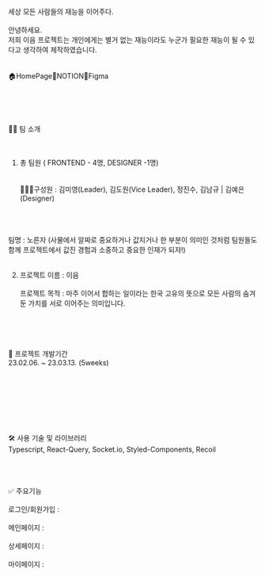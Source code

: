 세상 모든 사람들의 재능을 이어주다. <br/><br/>
안녕하세요. <br/>
저희 이음 프로젝트는 개인에게는 별거 없는 재능이라도 누군가 필요한 재능이 될 수 있다고 생각하여 제작하였습니다.<br/><br/><br/>
🏠HomePage🔗NOTION📐Figma<br/><br/><br/><br/><br/>

👨‍💻 팀 소개<br/><br/><br/>
1. 총 팀원 ( FRONTEND - 4명, DESIGNER -1명)<br/><br/><br/>
🧑‍🤝‍🧑구성원 : 김미영(Leader), 김도원(Vice Leader), 정진수, 김남규 | 김예은(Designer)<br/><br/><br/><br/>

팀명 : 노른자 (사물에서 알짜로 중요하거나 값지거나 한 부분이 의미인 것처럼 팀원들도 함께 프로젝트에서 값진 경험과 소중하고 중요한 인재가 되자!)<br/><br/>

2. 프로젝트 이름 : 이음<br/><br/>
프로젝트 목적 :  마주 이어서 합하는 일이라는 한국 고유의 뜻으로 모든 사람의 숨겨둔 가치를 서로 이어주는 의미입니다.<br/><br/><br/><br/><br/>


📆 프로젝트 개발기간<br/>
23.02.06. ~ 23.03.13. (5weeks)<br/><br/><br/><br/><br/><br/><br/><br/>


🛠 사용 기술 및 라이브러리<br/>
Typescript, React-Query, Socket.io, Styled-Components, Recoil<br/><br/><br/><br/>


✅ 주요기능<br/><br/>
로그인/회원가입 :<br/><br/>
메인페이지 :<br/><br/>
상세페이지 :<br/><br/>
마이페이지 :<br/><br/>
